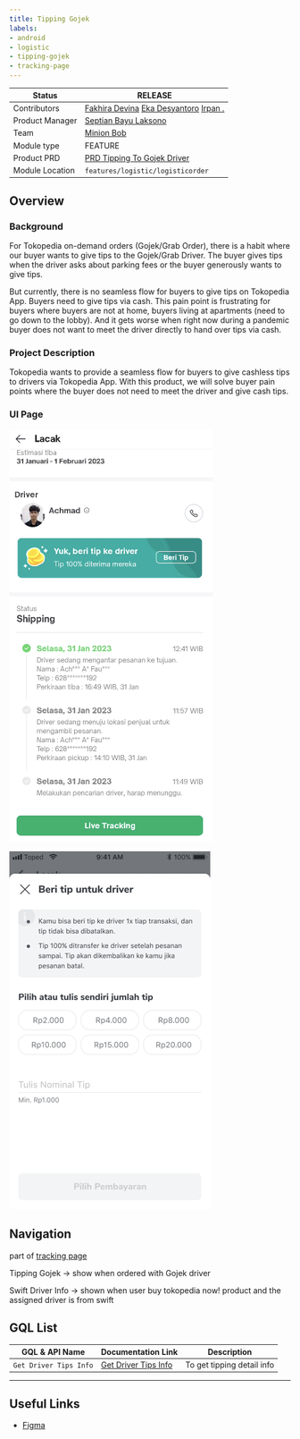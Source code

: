 ```yaml
---
title: Tipping Gojek
labels:
- android
- logistic
- tipping-gojek
- tracking-page
---
```


<!--left header table-->
| **Status**      | <!--start status:GREEN-->RELEASE<!--end status-->                                                                                                                                                                                                                                                          |
|-----------------|------------------------------------------------------------------------------------------------------------------------------------------------------------------------------------------------------------------------------------------------------------------------------------------------------------|
| Contributors    | [Fakhira Devina](https://tokopedia.atlassian.net/wiki/people/61077e53b704b40068e80a8e?ref=confluence) [Eka Desyantoro](https://tokopedia.atlassian.net/wiki/people/6283196bd9ddcc006e9c7a85?ref=confluence) [Irpan .](https://tokopedia.atlassian.net/wiki/people/6253578a3bf0f0007015669c?ref=confluence) |
| Product Manager | [Septian Bayu Laksono](https://tokopedia.atlassian.net/wiki/people/5df8541fa0602c0cabdce844?ref=confluence)                                                                                                                                                                                                |
| Team            | [Minion Bob](https://tokopedia.atlassian.net/people/team/2373d8a6-1afc-4f2a-aa7a-63855c273051)                                                                                                                                                                                                             |
| Module type     | <!--start status:YELLOW-->FEATURE<!--end status-->                                                                                                                                                                                                                                                         |
| Product PRD     | [PRD Tipping To Gojek Driver](https://tokopedia.atlassian.net/wiki/spaces/LG/pages/1606320593/Tipping+to+Gojek+Driver)                                                                                                                                                                                     |
| Module Location | `features/logistic/logisticorder`                                                                                                                                                                                                                                                                          |

<!--toc-->

## Overview

### Background

For Tokopedia on-demand orders (Gojek/Grab Order), there is a habit where our buyer wants to give tips to the Gojek/Grab Driver. The buyer gives tips when the driver asks about parking fees or the buyer generously wants to give tips. 

But currently, there is no seamless flow for buyers to give tips on Tokopedia App. Buyers need to give tips via cash. This pain point is frustrating for buyers where buyers are not at home, buyers living at apartments (need to go down to the lobby). And it gets worse when right now during a pandemic buyer does not want to meet the driver directly to hand over tips via cash. 

### Project Description

Tokopedia wants to provide a seamless flow for buyers to give cashless tips to drivers via Tokopedia App. With this product, we will solve buyer pain points where the buyer does not need to meet the driver and give cash tips. 

### UI Page

![](../res/tippinggojek/Screenshot%202023-02-10%20at%2015.14.53.png)

![](../res/tippinggojek/3PL%20Failed%20Pickup%20-%20Lacak%20%282%29.png)

## Navigation

part of [tracking page](https://tokopedia.atlassian.net/wiki/spaces/PA/pages/1843134919/Tracking+Page)

Tipping Gojek → show when ordered with Gojek driver

Swift Driver Info → shown when user buy tokopedia now! product and the assigned driver is from swift



## GQL List



| **GQL & API Name** | **Documentation Link** | **Description** |
| --- | --- | --- |
| `Get Driver Tips Info` | [Get Driver Tips Info](https://tokopedia.atlassian.net/wiki/spaces/LG/pages/1753187034/Get+Driver+Tips+Info)  | To get tipping detail info |



---

## Useful Links

- [Figma](https://www.figma.com/file/13FQWDiEYpWMMAsOrqQQ8X/Tipping-to-Gojek-%26-Grab-Driver?node-id=1383%3A98393)